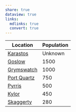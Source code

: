 ```yaml
---
share: true
dataview: true
links:
  mdlinks: true
  convert: true
---
```


| Location                                                                    | Population |
| --------------------------------------------------------------------------- | ---------- |
| [Karastos](../Locations_&%20NPCs/Cities%20&%20Towns/Karastos/index.md)          | Unknown    |
| [Goslow](../Locations_&%20NPCs/Cities%20&%20Towns/Goslow/index.md)                | 1500       |
| [Grymswatch](../Locations_&%20NPCs/Cities%20&%20Towns/Grymswatch/index.md)    | 1000       |
| [Port Quartz](../Locations_&%20NPCs/Cities%20&%20Towns/Port%20Quartz/index.md) | 750        |
| [Pyrris](../Locations_&%20NPCs/Cities%20&%20Towns/Pyrris/index.md)                | 500        |
| [Kylor](../Locations_&%20NPCs/Cities%20&%20Towns/Kylor/index.md)                   | 450        |
| [Skaggerty](../Locations_&%20NPCs/Cities%20&%20Towns/Skaggerty/index.md)       | 280        |


